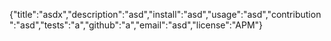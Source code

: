 {"title":"asdx","description":"asd","install":"asd","usage":"asd","contribution":"asd","tests":"a","github":"a","email":"asd","license":"APM"}